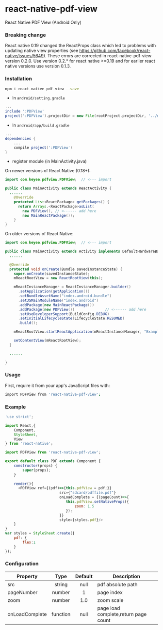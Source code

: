 # react-native-pdf-view
React Native PDF View (Android Only)

### Breaking change

React native 0.19 changed the ReactProps class which led to problems with updating native view properties (see https://github.com/facebook/react-native/issues/5649). These errors are corrected in react-native-pdf-view version 0.2.0. Use version 0.2.* for react native >=0.19 and for earlier react native versions use version 0.1.3.

### Installation
```bash
npm i react-native-pdf-view --save
```
* In `android/setting.gradle`

```gradle
...
include ':PDFView'
project(':PDFView').projectDir = new File(rootProject.projectDir, '../node_modules/react-native-pdf-view/android')
```

* In `android/app/build.gradle`

```gradle
...
dependencies {
    ...
    compile project(':PDFView')
}
```

* register module (in MainActivity.java)

On newer versions of React Native (0.18+):
```java
import com.keyee.pdfview.PDFView;  // <--- import

public class MainActivity extends ReactActivity {
  ......
    @Override
    protected List<ReactPackage> getPackages() {
      return Arrays.<ReactPackage>asList(
        new PDFView(), // <------ add here
        new MainReactPackage());
    }
}
```

On older versions of React Native:
```java
import com.keyee.pdfview.PDFView;  // <--- import

public class MainActivity extends Activity implements DefaultHardwareBackBtnHandler {
  ......

  @Override
  protected void onCreate(Bundle savedInstanceState) {
    super.onCreate(savedInstanceState);
    mReactRootView = new ReactRootView(this);

    mReactInstanceManager = ReactInstanceManager.builder()
      .setApplication(getApplication())
      .setBundleAssetName("index.android.bundle")
      .setJSMainModuleName("index.android")
      .addPackage(new MainReactPackage())
      .addPackage(new PDFView())              // <------ add here
      .setUseDeveloperSupport(BuildConfig.DEBUG)
      .setInitialLifecycleState(LifecycleState.RESUMED)
      .build();

    mReactRootView.startReactApplication(mReactInstanceManager, "ExampleRN", null);

    setContentView(mReactRootView);
  }

  ......

}
```

### Usage

First, require it from your app's JavaScript files with:
```bash
import PDFView from 'react-native-pdf-view';
```


### Example

```js
'use strict';

import React,{
    Component,
    StyleSheet,
    View
} from 'react-native';

import PDFView from 'react-native-pdf-view';

export default class PDF extends Component {
    constructor(props) {
        super(props);
    }
    
    render(){
      <PDFView ref={(pdf)=>{this.pdfView = pdf;}}
                         src={"sdcard/pdffile.pdf"}
                         onLoadComplete = {(pageCount)=>{
                            this.pdfView.setNativeProps({
                                zoom: 1.5
                            });
                         }}
                         style={styles.pdf}/>
    }
}
var styles = StyleSheet.create({
    pdf: {
        flex:1
    }
});
```


### Configuration

| Property      | Type        	| Default 		 				| Description |
| ------------- |:-------------:|:------------:				| ----------- |
| src        | string 			| null 			 				| pdf absolute path
| pageNumber    		  | number  	    |	1 		 				| page index
| zoom 		  | number  	    |	1.0 	| zoom scale
| onLoadComplete 			| function     	  | null	 			| page load complete,return page count
